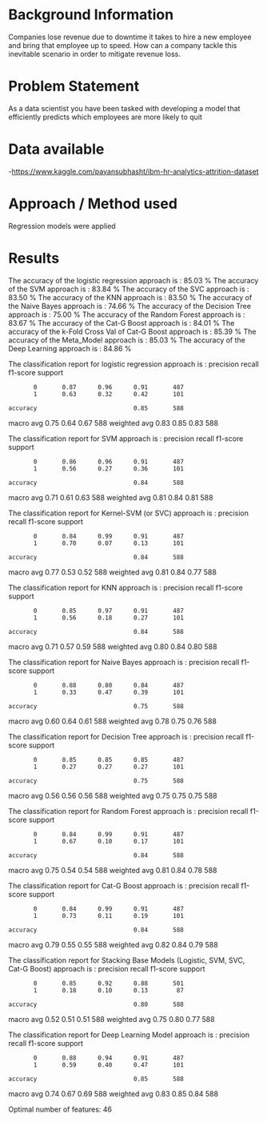 # Background Information
Companies lose revenue due to downtime it takes to hire a new employee and bring that employee up to speed. How can a company tackle this inevitable scenario in order to mitigate revenue loss.

# Problem Statement
As a data scientist you have been tasked with developing a model that efficiently predicts which employees are more likely to quit

# Data available
-https://www.kaggle.com/pavansubhasht/ibm-hr-analytics-attrition-dataset

# Approach / Method used
Regression models were applied

# Results 
The accuracy of the logistic regression approach is                 : 85.03 %
The accuracy of the SVM approach is                                 : 83.84 %
The accuracy of the SVC approach is                                 : 83.50 %
The accuracy of the KNN approach is                                 : 83.50 %
The accuracy of the Naive Bayes approach is                         : 74.66 %
The accuracy of the Decision Tree approach is                       : 75.00 %
The accuracy of the Random Forest approach is                       : 83.67 %
The accuracy of the Cat-G Boost approach is                         : 84.01 %
The accuracy of the k-Fold Cross Val of Cat-G Boost approach is     : 85.39 %
The accuracy of the Meta_Model approach is                         : 85.03 %
The accuracy of the Deep Learning approach is                         : 84.86 %

The classification report for logistic regression approach is : 
              precision    recall  f1-score   support

           0       0.87      0.96      0.91       487
           1       0.63      0.32      0.42       101

    accuracy                           0.85       588
   macro avg       0.75      0.64      0.67       588
weighted avg       0.83      0.85      0.83       588

The classification report for SVM approach is : 
              precision    recall  f1-score   support

           0       0.86      0.96      0.91       487
           1       0.56      0.27      0.36       101

    accuracy                           0.84       588
   macro avg       0.71      0.61      0.63       588
weighted avg       0.81      0.84      0.81       588

The classification report for Kernel-SVM (or SVC) approach is : 
              precision    recall  f1-score   support

           0       0.84      0.99      0.91       487
           1       0.70      0.07      0.13       101

    accuracy                           0.84       588
   macro avg       0.77      0.53      0.52       588
weighted avg       0.81      0.84      0.77       588

The classification report for KNN approach is : 
              precision    recall  f1-score   support

           0       0.85      0.97      0.91       487
           1       0.56      0.18      0.27       101

    accuracy                           0.84       588
   macro avg       0.71      0.57      0.59       588
weighted avg       0.80      0.84      0.80       588

The classification report for Naive Bayes approach is : 
              precision    recall  f1-score   support

           0       0.88      0.80      0.84       487
           1       0.33      0.47      0.39       101

    accuracy                           0.75       588
   macro avg       0.60      0.64      0.61       588
weighted avg       0.78      0.75      0.76       588

The classification report for Decision Tree approach is : 
              precision    recall  f1-score   support

           0       0.85      0.85      0.85       487
           1       0.27      0.27      0.27       101

    accuracy                           0.75       588
   macro avg       0.56      0.56      0.56       588
weighted avg       0.75      0.75      0.75       588

The classification report for Random Forest approach is : 
              precision    recall  f1-score   support

           0       0.84      0.99      0.91       487
           1       0.67      0.10      0.17       101

    accuracy                           0.84       588
   macro avg       0.75      0.54      0.54       588
weighted avg       0.81      0.84      0.78       588

The classification report for Cat-G Boost approach is : 
              precision    recall  f1-score   support

           0       0.84      0.99      0.91       487
           1       0.73      0.11      0.19       101

    accuracy                           0.84       588
   macro avg       0.79      0.55      0.55       588
weighted avg       0.82      0.84      0.79       588

The classification report for Stacking Base Models (Logistic, SVM, SVC, Cat-G Boost) approach is : 
              precision    recall  f1-score   support

           0       0.85      0.92      0.88       501
           1       0.18      0.10      0.13        87

    accuracy                           0.80       588
   macro avg       0.52      0.51      0.51       588
weighted avg       0.75      0.80      0.77       588

The classification report for Deep Learning Model approach is : 
              precision    recall  f1-score   support

           0       0.88      0.94      0.91       487
           1       0.59      0.40      0.47       101

    accuracy                           0.85       588
   macro avg       0.74      0.67      0.69       588
weighted avg       0.83      0.85      0.84       588


Optimal number of features: 46
